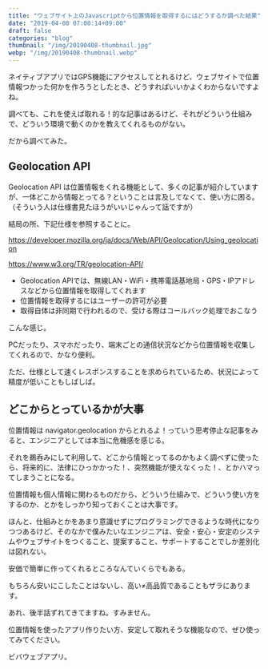 ```yaml
---
title: "ウェブサイト上のJavascriptから位置情報を取得するにはどうするか調べた結果"
date: "2019-04-08 07:00:14+09:00"
draft: false
categories: "blog"
thumbnail: "/img/20190408-thumbnail.jpg"
webp: "/img/20190408-thumbnail.webp"
---
```

ネイティブアプリではGPS機能にアクセスしてとれるけど、ウェブサイトで位置情報つかった何かを作ろうとしたとき、どうすればいいかよくわからないですよね。  

調べても、これを使えば取れる！的な記事はあるけど、それがどういう仕組みで、どういう環境で動くのかを教えてくれるものがない。  

だから調べてみた。  

## Geolocation API

Geolocation API は位置情報をくれる機能として、多くの記事が紹介していますが、一体どこから情報とってる？ということは言及してなくて、使い方に困る。  
（そういう人は仕様書見たほうがいいじゃんって話ですが）  

結局の所、下記仕様を参照することに。  

<a href="https://developer.mozilla.org/ja/docs/Web/API/Geolocation/Using_geolocation">https://developer.mozilla.org/ja/docs/Web/API/Geolocation/Using_geolocation</a>

<a href="https://www.w3.org/TR/geolocation-API/">https://www.w3.org/TR/geolocation-API/</a>

* Geolocation APIでは、無線LAN・WiFi・携帯電話基地局・GPS・IPアドレスなどから位置情報を取得してくれます
* 位置情報を取得するにはユーザーの許可が必要
* 取得自体は非同期で行われるので、受ける際はコールバック処理でおこなう

こんな感じ。  

PCだったり、スマホだったり、端末ごとの通信状況などから位置情報を収集してくれるので、かなり便利。  

ただ、仕様として速くレスポンスすることを求められているため、状況によって精度が低いこともしばしば。  

## どこからとっているかが大事

位置情報は navigator.geolocation からとれるよ！っていう思考停止な記事をみると、エンジニアとしては本当に危機感を感じる。  

それを鵜呑みにして利用して、どこから情報とってるのかもよく調べずに使ったら、将来的に、法律にひっかかった！、突然機能が使えなくった！、とかハマってしまうことになる。  

位置情報も個人情報に関わるものだから、どういう仕組みで、どういう使い方をするのか、とかをしっかり知っておくことは大事です。  

ほんと、仕組みとかをあまり意識せずにプログラミングできるような時代になりつつあるけど、そのなかで僕みたいなエンジニアは、安全・安心・安定のシステムやウェブサイトをつくること、提案すること、サポートすることでしか差別化は図れない。  

安価で簡単に作ってくれるところなんていくらでもある。  

もちろん安いにこしたことはないし、高い≠高品質であることもザラにあります。  

あれ、後半話ずれてきてますね。すみません。  

位置情報を使ったアプリ作りたい方、安定して取れそうな機能なので、ぜひ使ってみてください。  

ビバウェブアプリ。  
